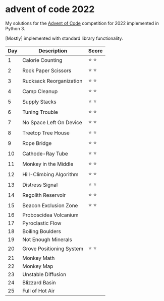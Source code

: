 # advent of code 2022

My solutions for the [Advent of Code](https://adventofcode.com/) competition for 2022 implemented in Python 3.

[Mostly] implemented with standard library functionality.

| Day | Description | Score         |
| --- | ----------- |---------------| 
|  1  | Calorie Counting | :star: :star: |
|  2  | Rock Paper Scissors | :star: :star: |
|  3  | Rucksack Reorganization | :star: :star: |
|  4  | Camp Cleanup | :star: :star: |
|  5  | Supply Stacks | :star: :star: |
|  6  | Tuning Trouble | :star: :star: |
|  7  | No Space Left On Device | :star: :star: |
|  8  | Treetop Tree House | :star: :star: |
|  9  | Rope Bridge | :star: :star: |
| 10  | Cathode-Ray Tube | :star: :star: |
| 11  | Monkey in the Middle | :star: :star: |
| 12  | Hill-Climbing Algorithm | :star: :star: |
| 13  | Distress Signal | :star: :star: |
| 14  | Regolith Reservoir | :star: :star: |
| 15  | Beacon Exclusion Zone | :star: :star: |
| 16  | Proboscidea Volcanium |               |
| 17  | Pyroclastic Flow | |
| 18  | Boiling Boulders | |
| 19  | Not Enough Minerals | |
| 20  | Grove Positioning System | :star: :star: |
| 21  | Monkey Math | |
| 22  | Monkey Map | |
| 23  | Unstable Diffusion | |
| 24  | Blizzard Basin | |
| 25  | Full of Hot Air | |

